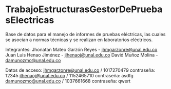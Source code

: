 # TrabajoEstructurasGestorDePruebasElectricas
Base de datos para el manejo de informes de pruebas eléctricas, las cuales se asocian a normas técnicas y se realizan en laboratorios eléctricos.

Integrantes:
Jhonatan Mateo Garzón Reyes - jhmgarzonre@unal.edu.co
Juan Luis Henao Jiménez - jlhenaoj@unal.edu.co
David Muñoz Molina - damunozmo@unal.edu.co

Datos de acceso:
jhmgarzonre@unal.edu.co / 1017270479
contraseña: 12345
jlhenaoj@unal.edu.co / 1152465710
contraseña: asdfg
damunozmo@unal.edu.co / 1037661668
contraseña: qwert
